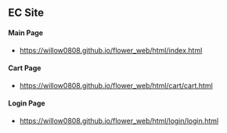 ## EC Site 
#### Main Page
- https://willow0808.github.io/flower_web/html/index.html 
#### Cart Page
- https://willow0808.github.io/flower_web/html/cart/cart.html
#### Login Page
- https://willow0808.github.io/flower_web/html/login/login.html

